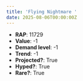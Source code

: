 ```yaml
---
title: 'Flying Nightmare '
date: 2025-08-06T00:00:00Z
---
```

- **RAP**: 11729
- **Value**: -1
- **Demand level**: -1
- **Trend**: -1
- **Projected?**: True
- **Hyped?**: True
- **Rare?**: True
